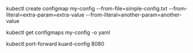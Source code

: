 kubectl create configmap my-config --from-file=simple-config.txt --from-literal=extra-param=extra-value --from-literal=another-param=another-value

kubectl get configmaps my-config -o yaml

kubectl port-forward kuard-config 8080